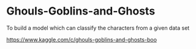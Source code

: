 # Ghouls-Goblins-and-Ghosts
To build a model which can classify the characters from a given data set

https://www.kaggle.com/c/ghouls-goblins-and-ghosts-boo
